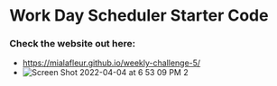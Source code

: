 # Work Day Scheduler Starter Code

### Check the website out here: 
- https://mialafleur.github.io/weekly-challenge-5/
- ![Screen Shot 2022-04-04 at 6 53 09 PM 2](https://user-images.githubusercontent.com/98631402/161652497-2ea32ca9-fb97-43c6-888a-3cc933287d40.png)
